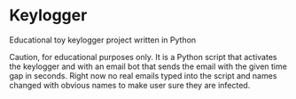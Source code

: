 # Keylogger
Educational toy keylogger project written in Python

Caution, for educational purposes only. It is a Python script that activates the keylogger and with an email bot that sends the email with the given time gap in seconds.
Right now no real emails typed into the script and names changed with obvious names to make user sure they are infected.